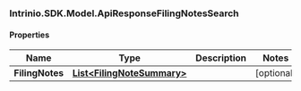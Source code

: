 ### Intrinio.SDK.Model.ApiResponseFilingNotesSearch
#### Properties

Name | Type | Description | Notes
------------ | ------------- | ------------- | -------------
**FilingNotes** | [**List&lt;FilingNoteSummary&gt;**](FilingNoteSummary.md) |  | [optional] 

